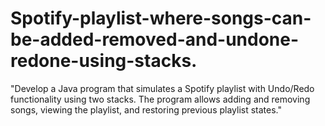 # Spotify-playlist-where-songs-can-be-added-removed-and-undone-redone-using-stacks.
"Develop a Java program that simulates a Spotify playlist with Undo/Redo functionality using two stacks. The program allows adding and removing songs, viewing the playlist, and restoring previous playlist states."
